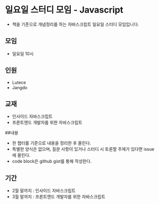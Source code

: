# 일요일 스터디 모임 - Javascript
- 책을 기준으로 개념정리를 하는 자바스크립트 일요일 스터디 모임입니다.

## 모임
- 일요일 10시

## 인원
- Lutece
- Jangdo

## 교재
- 인사이드 자바스크립트
- 프론트엔드 개발자를 위한 자바스크립트

##내용
- 한 챕터를 기준으로 내용을 정리한 후 올린다.
- 특별한 양식은 없으며, 질문 사항이 있거나 스터디 시 토론할 주제가 있다면 issue에 올린다.
- code block은 github gist를 통해 작성한다.

## 기간
- 2월 말까지 : 인사이드 자바스크립트
- 3월 말까지 : 프론트엔드 개발자를 위한 자바스크립트
